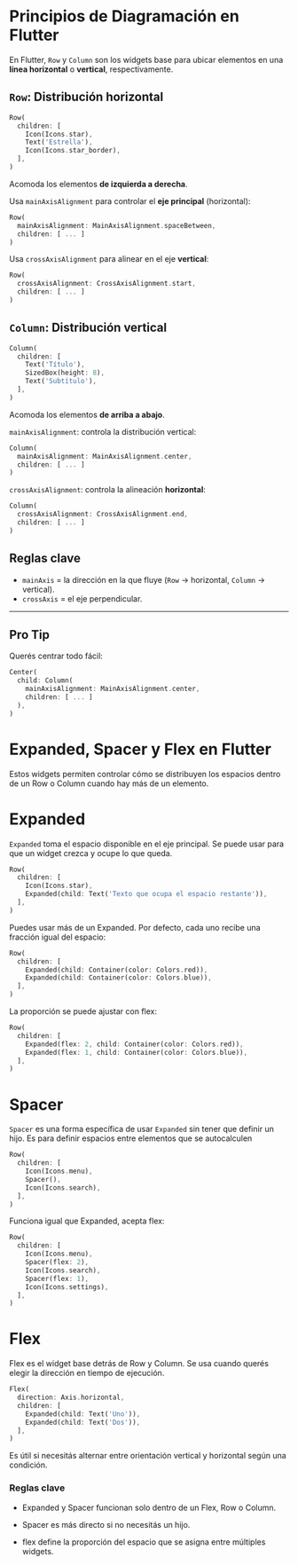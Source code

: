 # Principios de Diagramación en Flutter  

En Flutter, `Row` y `Column` son los widgets base para ubicar elementos en una **línea horizontal** o **vertical**, respectivamente.


## `Row`: Distribución horizontal

```dart
Row(
  children: [
    Icon(Icons.star),
    Text('Estrella'),
    Icon(Icons.star_border),
  ],
)
```

Acomoda los elementos **de izquierda a derecha**.  

Usa `mainAxisAlignment` para controlar el **eje principal** (horizontal):

```dart
Row(
  mainAxisAlignment: MainAxisAlignment.spaceBetween,
  children: [ ... ]
)
```

Usa `crossAxisAlignment` para alinear en el eje **vertical**:

```dart
Row(
  crossAxisAlignment: CrossAxisAlignment.start,
  children: [ ... ]
)
```


## `Column`: Distribución vertical

```dart
Column(
  children: [
    Text('Título'),
    SizedBox(height: 8),
    Text('Subtítulo'),
  ],
)
```

Acomoda los elementos **de arriba a abajo**.  

`mainAxisAlignment`: controla la distribución vertical:

```dart
Column(
  mainAxisAlignment: MainAxisAlignment.center,
  children: [ ... ]
)
```

`crossAxisAlignment`: controla la alineación **horizontal**:

```dart
Column(
  crossAxisAlignment: CrossAxisAlignment.end,
  children: [ ... ]
)
```


## Reglas clave

- `mainAxis` = la dirección en la que fluye (`Row` → horizontal, `Column` → vertical).
- `crossAxis` = el eje perpendicular.

---

## Pro Tip

Querés centrar todo fácil:

```dart
Center(
  child: Column(
    mainAxisAlignment: MainAxisAlignment.center,
    children: [ ... ]
  ),
)
```








# Expanded, Spacer y Flex en Flutter

Estos widgets permiten controlar cómo se distribuyen los espacios dentro de un Row o Column cuando hay más de un elemento.


# Expanded

`Expanded` toma el espacio disponible en el eje principal. Se puede usar para que un widget crezca y ocupe lo que queda.

```dart
Row(
  children: [
    Icon(Icons.star),
    Expanded(child: Text('Texto que ocupa el espacio restante')),
  ],
)
```

Puedes usar más de un Expanded. Por defecto, cada uno recibe una fracción igual del espacio:

```dart
Row(
  children: [
    Expanded(child: Container(color: Colors.red)),
    Expanded(child: Container(color: Colors.blue)),
  ],
)
```
La proporción se puede ajustar con flex:

```dart
Row(
  children: [
    Expanded(flex: 2, child: Container(color: Colors.red)),
    Expanded(flex: 1, child: Container(color: Colors.blue)),
  ],
)
```

# Spacer
`Spacer` es una forma específica de usar `Expanded` sin tener que definir un hijo. Es para definir espacios entre elementos que se autocalculen

```dart
Row(
  children: [
    Icon(Icons.menu),
    Spacer(),
    Icon(Icons.search),
  ],
)
```
Funciona igual que Expanded, acepta flex:

```dart
Row(
  children: [
    Icon(Icons.menu),
    Spacer(flex: 2),
    Icon(Icons.search),
    Spacer(flex: 1),
    Icon(Icons.settings),
  ],
)
```

# Flex
Flex es el widget base detrás de Row y Column. Se usa cuando querés elegir la dirección en tiempo de ejecución.

```dart
Flex(
  direction: Axis.horizontal,
  children: [
    Expanded(child: Text('Uno')),
    Expanded(child: Text('Dos')),
  ],
)
```

Es útil si necesitás alternar entre orientación vertical y horizontal según una condición.


### Reglas clave

- Expanded y Spacer funcionan solo dentro de un Flex, Row o Column.

- Spacer es más directo si no necesitás un hijo.

- flex define la proporción del espacio que se asigna entre múltiples widgets.


